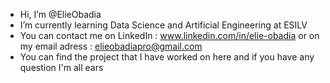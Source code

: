 -  Hi, I’m @ElieObadia
-  I’m currently learning Data Science and Artificial Engineering at ESILV
-  You can contact me on LinkedIn : www.linkedin.com/in/elie-obadia
   or on my email adress : elieobadiapro@gmail.com
-  You can find the project that I have worked on here and if you have any question I'm all ears
<!---
ElieObadia/ElieObadia is a ✨ special ✨ repository because its `README.md` (this file) appears on your GitHub profile.
You can click the Preview link to take a look at your changes.
--->
